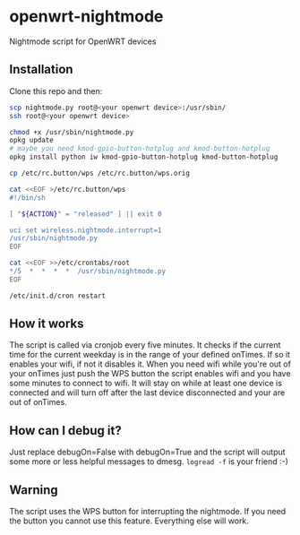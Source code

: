 # openwrt-nightmode

Nightmode script for OpenWRT devices

## Installation
Clone this repo and then:
```bash
scp nightmode.py root@<your openwrt device>:/usr/sbin/
ssh root@<your openwrt device>

chmod +x /usr/sbin/nightmode.py
opkg update
# maybe you need kmod-gpio-button-hotplug and kmod-button-hotplug
opkg install python iw kmod-gpio-button-hotplug kmod-button-hotplug

cp /etc/rc.button/wps /etc/rc.button/wps.orig

cat <<EOF >/etc/rc.button/wps
#!/bin/sh

[ "${ACTION}" = "released" ] || exit 0

uci set wireless.nightmode.interrupt=1
/usr/sbin/nightmode.py
EOF

cat <<EOF >>/etc/crontabs/root
*/5  *  *  *  *  /usr/sbin/nightmode.py
EOF

/etc/init.d/cron restart
```

## How it works
The script is called via cronjob every five minutes. It checks if the current time for the current weekday is in the range of your defined onTimes. If so it enables your wifi, if not it disables it. When you need wifi while you're out of your onTimes just push the WPS button the script enables wifi and you have some minutes to connect to wifi. It will stay on while at least one device is connected and will turn off after the last device disconnected and your are out of onTimes.

## How can I debug it?
Just replace debugOn=False with debugOn=True and the script will output some more or less helpful messages to dmesg.
`logread -f` is your friend :-)

## Warning
The script uses the WPS button for interrupting the nightmode. If you need the button you cannot use this feature. Everything else will work.
